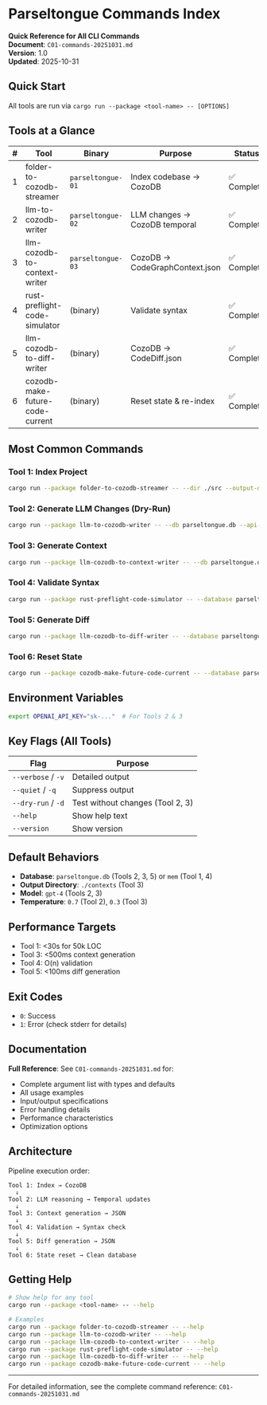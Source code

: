 # Parseltongue Commands Index

**Quick Reference for All CLI Commands**  
**Document**: `C01-commands-20251031.md`  
**Version**: 1.0  
**Updated**: 2025-10-31

## Quick Start

All tools are run via `cargo run --package <tool-name> -- [OPTIONS]`

## Tools at a Glance

| # | Tool | Binary | Purpose | Status |
|---|------|--------|---------|--------|
| 1 | folder-to-cozodb-streamer | `parseltongue-01` | Index codebase → CozoDB | ✅ Complete |
| 2 | llm-to-cozodb-writer | `parseltongue-02` | LLM changes → CozoDB temporal | ✅ Complete |
| 3 | llm-cozodb-to-context-writer | `parseltongue-03` | CozoDB → CodeGraphContext.json | ✅ Complete |
| 4 | rust-preflight-code-simulator | (binary) | Validate syntax | ✅ Complete |
| 5 | llm-cozodb-to-diff-writer | (binary) | CozoDB → CodeDiff.json | ✅ Complete |
| 6 | cozodb-make-future-code-current | (binary) | Reset state & re-index | ✅ Complete |

## Most Common Commands

### Tool 1: Index Project
```bash
cargo run --package folder-to-cozodb-streamer -- --dir ./src --output-db sqlite:parseltongue.db --verbose
```

### Tool 2: Generate LLM Changes (Dry-Run)
```bash
cargo run --package llm-to-cozodb-writer -- --db parseltongue.db --api-key sk-... --dry-run --verbose
```

### Tool 3: Generate Context
```bash
cargo run --package llm-cozodb-to-context-writer -- --db parseltongue.db --api-key sk-... --output ./contexts --verbose
```

### Tool 4: Validate Syntax
```bash
cargo run --package rust-preflight-code-simulator -- --database parseltongue.db --verbose
```

### Tool 5: Generate Diff
```bash
cargo run --package llm-cozodb-to-diff-writer -- --database parseltongue.db --output ./CodeDiff.json
```

### Tool 6: Reset State
```bash
cargo run --package cozodb-make-future-code-current -- --database parseltongue.db --project-path . --verbose
```

## Environment Variables

```bash
export OPENAI_API_KEY="sk-..."  # For Tools 2 & 3
```

## Key Flags (All Tools)

| Flag | Purpose |
|------|---------|
| `--verbose` / `-v` | Detailed output |
| `--quiet` / `-q` | Suppress output |
| `--dry-run` / `-d` | Test without changes (Tool 2, 3) |
| `--help` | Show help text |
| `--version` | Show version |

## Default Behaviors

- **Database**: `parseltongue.db` (Tools 2, 3, 5) or `mem` (Tool 1, 4)
- **Output Directory**: `./contexts` (Tool 3)
- **Model**: `gpt-4` (Tools 2, 3)
- **Temperature**: `0.7` (Tool 2), `0.3` (Tool 3)

## Performance Targets

- Tool 1: <30s for 50k LOC
- Tool 3: <500ms context generation
- Tool 4: O(n) validation
- Tool 5: <100ms diff generation

## Exit Codes

- `0`: Success
- `1`: Error (check stderr for details)

## Documentation

**Full Reference**: See `C01-commands-20251031.md` for:
- Complete argument list with types and defaults
- All usage examples
- Input/output specifications
- Error handling details
- Performance characteristics
- Optimization options

## Architecture

Pipeline execution order:
```
Tool 1: Index → CozoDB
  ↓
Tool 2: LLM reasoning → Temporal updates
  ↓
Tool 3: Context generation → JSON
  ↓
Tool 4: Validation → Syntax check
  ↓
Tool 5: Diff generation → JSON
  ↓
Tool 6: State reset → Clean database
```

## Getting Help

```bash
# Show help for any tool
cargo run --package <tool-name> -- --help

# Examples
cargo run --package folder-to-cozodb-streamer -- --help
cargo run --package llm-to-cozodb-writer -- --help
cargo run --package llm-cozodb-to-context-writer -- --help
cargo run --package rust-preflight-code-simulator -- --help
cargo run --package llm-cozodb-to-diff-writer -- --help
cargo run --package cozodb-make-future-code-current -- --help
```

---

For detailed information, see the complete command reference: `C01-commands-20251031.md`
